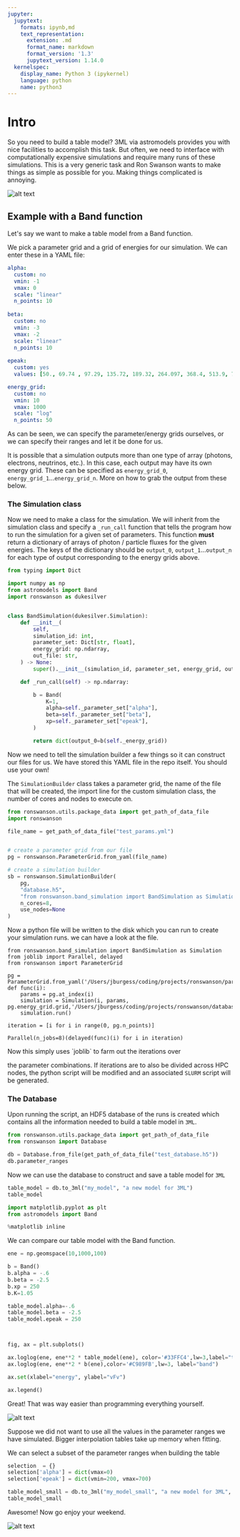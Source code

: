 ```yaml
---
jupyter:
  jupytext:
    formats: ipynb,md
    text_representation:
      extension: .md
      format_name: markdown
      format_version: '1.3'
      jupytext_version: 1.14.0
  kernelspec:
    display_name: Python 3 (ipykernel)
    language: python
    name: python3
---
```


# Intro

So you need to build a table model? 3ML via astromodels provides you with nice
facilities to accomplish this task. But often, we need to interface with
computationally expensive simulations and require many runs of these
simulations. This is a very generic task and Ron Swanson wants to make things as
simple as possible for you. Making things complicated is annoying.

![alt text](https://raw.githubusercontent.com/grburgess/ronswanson/master/docs/media/mad.jpg)


## Example with a Band function

Let's say we want to make a table model from a Band function.

We pick a parameter grid and a grid of energies for our simulation. We can enter
these in a YAML file:

```yaml
alpha:
  custom: no
  vmin: -1
  vmax: 0
  scale: "linear"
  n_points: 10
  
beta:
  custom: no
  vmin: -3
  vmax: -2
  scale: "linear"
  n_points: 10
  
epeak:
  custom: yes
  values: [50., 69.74 , 97.29, 135.72, 189.32, 264.097, 368.4, 513.9, 716.87, 1000.]

energy_grid:
  custom: no
  vmin: 10
  vmax: 1000
  scale: "log"
  n_points: 50


```

As can be seen, we can specify the parameter/energy grids ourselves, or we can
specify their ranges and let it be done for us.

It is possible that a simulation outputs more than one type of array (photons,
electrons, neutrinos, etc.). In this case, each output may have its own energy
grid. These can be specified as ```energy_grid_0```,
```energy_grid_1```...```energy_grid_n```. More on how to grab the output from
these below.





### The Simulation class

Now we need to make a class for the simulation. We will inherit from the
simulation class and specify a `_run_call` function that tells the program how
to run the simulation for a given set of parameters. This function **must**
return a dictionary of arrays of photon / particle fluxes for the given
energies. The keys of the dictionary should be ```output_0```,
```output_1```...```output_n``` for each type of output corresponding to the
energy grids above.



```python
from typing import Dict

import numpy as np
from astromodels import Band
import ronswanson as dukesilver


class BandSimulation(dukesilver.Simulation):
    def __init__(
        self,
        simulation_id: int,
        parameter_set: Dict[str, float],
        energy_grid: np.ndarray,
        out_file: str,
    ) -> None:
        super().__init__(simulation_id, parameter_set, energy_grid, out_file)

    def _run_call(self) -> np.ndarray:

        b = Band(
            K=1,
            alpha=self._parameter_set["alpha"],
            beta=self._parameter_set["beta"],
            xp=self._parameter_set["epeak"],
        )

        return dict(output_0=b(self._energy_grid))

```

Now we need to tell the simulation builder a few things so it can construct our
files for us. We have stored this YAML file in the repo itself. You should use
your own!

The `SimulationBuilder` class takes a parameter grid, the name of the file that
will be created, the import line for the custom simulation class, the number of
cores and nodes to execute on.

```python
from ronswanson.utils.package_data import get_path_of_data_file
import ronswanson

file_name = get_path_of_data_file("test_params.yml")


# create a parameter grid from our file
pg = ronswanson.ParameterGrid.from_yaml(file_name)

# create a simulation builder
sb = ronswanson.SimulationBuilder(
    pg,
    "database.h5",
    "from ronswanson.band_simulation import BandSimulation as Simulation",
    n_cores=8,
    use_nodes=None
)
```

Now a python file will be written to the disk which you can run to create your
simulation runs. we can have a look at the file.

```
from ronswanson.band_simulation import BandSimulation as Simulation
from joblib import Parallel, delayed
from ronswanson import ParameterGrid

pg = ParameterGrid.from_yaml('/Users/jburgess/coding/projects/ronswanson/parameters.yml')
def func(i):
	params = pg.at_index(i)
	simulation = Simulation(i, params, pg.energy_grid.grid,'/Users/jburgess/coding/projects/ronswanson/database.h5')
	simulation.run()

iteration = [i for i in range(0, pg.n_points)]

Parallel(n_jobs=8)(delayed(func)(i) for i in iteration)

```

<!-- #region --> Now this simply uses `joblib` to farm out the iterations over
the parameter combinations. If iterations are to also be divided across HPC
nodes, the python script will be modified and an associated `SLURM` script will
be generated.


### The Database



Upon running the script, an HDF5 database of the runs is created which contains
all the information needed to build a table model in `3ML`.  <!-- #endregion -->

```python
from ronswanson.utils.package_data import get_path_of_data_file
from ronswanson import Database

```

```python
db = Database.from_file(get_path_of_data_file("test_database.h5"))
db.parameter_ranges
```

Now we can use the database to construct and save a table model for `3ML`

```python
table_model = db.to_3ml("my_model", "a new model for 3ML")
table_model
```

```python
import matplotlib.pyplot as plt
from astromodels import Band

%matplotlib inline
```

We can compare our table model with the Band function.

```python
ene = np.geomspace(10,1000,100)

b = Band()
b.alpha = -.6
b.beta = -2.5
b.xp = 250
b.K=1.05

table_model.alpha=-.6
table_model.beta = -2.5
table_model.epeak = 250



fig, ax = plt.subplots()

ax.loglog(ene, ene**2 * table_model(ene), color='#33FFC4',lw=3,label="table")
ax.loglog(ene, ene**2 * b(ene),color='#C989FB',lw=3, label="band")

ax.set(xlabel="energy", ylabel="vFv")

ax.legend()

```

<!-- #region -->
Great! That was way easier than programming everything yourself.

![alt text](https://raw.githubusercontent.com/grburgess/ronswanson/master/docs/media/happy.jpeg)


Suppose we did not want to use all the values in the parameter ranges we have simulated. Bigger interpolation tables take up memory when fitting. 

We can select a subset of the parameter ranges when building the table
<!-- #endregion -->

```python
selection  = {}
selection['alpha'] = dict(vmax=0)
selection['epeak'] = dict(vmin=200, vmax=700)

table_model_small = db.to_3ml("my_model_small", "a new model for 3ML", **selection)
table_model_small
```

Awesome! Now go enjoy your weekend.

![alt text](https://raw.githubusercontent.com/grburgess/ronswanson/master/docs/media/enjoy.jpg)

```python

```
